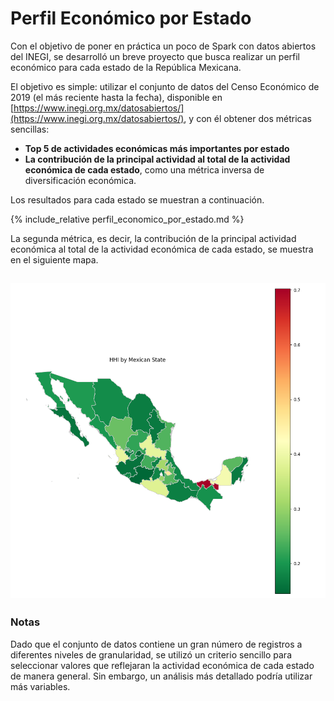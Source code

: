 # Perfil Económico por Estado

Con el objetivo de poner en práctica un poco de Spark con datos abiertos del INEGI, se desarrolló un breve proyecto que busca realizar un perfil económico para cada estado de la República Mexicana.

El objetivo es simple: utilizar el conjunto de datos del Censo Económico de 2019 (el más reciente hasta la fecha), disponible en [https://www.inegi.org.mx/datosabiertos/](https://www.inegi.org.mx/datosabiertos/), y con él obtener dos métricas sencillas:

- **Top 5 de actividades económicas más importantes por estado**  
- **La contribución de la principal actividad al total de la actividad económica de cada estado**, como una métrica inversa de diversificación económica.

Los resultados para cada estado se muestran a continuación.

{% include_relative perfil_economico_por_estado.md %}

La segunda métrica, es decir, la contribución de la principal actividad económica al total de la actividad económica de cada estado, se muestra en el siguiente mapa.

![Map](docs/mexico_hhi_map.png)
---

### Notas

Dado que el conjunto de datos contiene un gran número de registros a diferentes niveles de granularidad, se utilizó un criterio sencillo para seleccionar valores que reflejaran la actividad económica de cada estado de manera general. Sin embargo, un análisis más detallado podría utilizar más variables.
